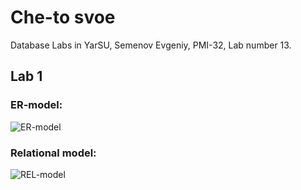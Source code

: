 
# Che-to svoe

Database Labs in YarSU, Semenov Evgeniy, PMI-32, Lab number 13.

## Lab 1
### ER-model:
![ER-model]()
### Relational model:
![REL-model]()